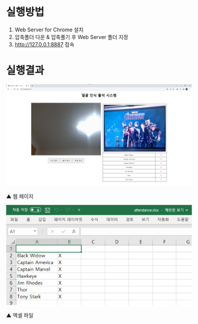# 실행방법
1. Web Server for Chrome 설치
2. 압축폴더 다운 & 압축풀기 후 Web Server 폴더 지정
3. http://127.0.0.1:8887 접속

# 실행결과

![24](/img/24.png)

▲ 웹 페이지

![25](/img/25.png)

▲ 엑셀 파일
